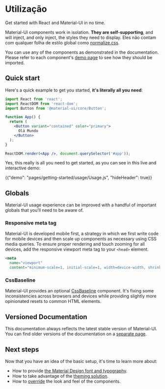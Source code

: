 # Utilização

<p class="description">Get started with React and Material-UI in no time.</p>

Material-UI components work in isolation. **They are self-supporting**, and will inject, and only inject, the styles they need to display. Eles não contam com qualquer folha de estilo global como [normalize.css](https://github.com/necolas/normalize.css/).

You can use any of the components as demonstrated in the documentation. Please refer to each component's [demo page](/demos/buttons/) to see how they should be imported.

## Quick start

Here's a quick example to get you started, **it's literally all you need**:

```jsx
import React from 'react';
import ReactDOM from 'react-dom';
import Button from '@material-ui/core/Button';

function App() {
  return (
    <Button variant="contained" color="primary">
      Olá Mundo
    </Button>
  );
}

ReactDOM.render(<App />, document.querySelector('#app'));
```

Yes, this really is all you need to get started, as you can see in this live and interactive demo:

{{"demo": "pages/getting-started/usage/Usage.js", "hideHeader": true}}

## Globals

Material-UI usage experience can be improved with a handful of important globals that you’ll need to be aware of.

### Responsive meta tag

Material-UI is developed mobile first, a strategy in which we first write code for mobile devices and then scale up components as necessary using CSS media queries. To ensure proper rendering and touch zooming for all devices, add the responsive viewport meta tag to your `<head>` element.

```html
<meta
  name="viewport"
  content="minimum-scale=1, initial-scale=1, width=device-width, shrink-to-fit=no">
```

### CssBaseline

Material-UI provides an optional [CssBaseline](/style/css-baseline/) component. It's fixing some inconsistencies across browsers and devices while providing slightly more opinionated resets to common HTML elements.

## Versioned Documentation

This documentation always reflects the latest stable version of Material-UI. You can find older versions of the documentation on a [separate page](/versions/).

## Next steps

Now that you have an idea of the basic setup, it's time to learn more about:

- How to provide [the Material Design font and typography](/style/typography/).
- How to take advantage of the [theming solution](/customization/themes/).
- How to [override](/customization/overrides/) the look and feel of the components.